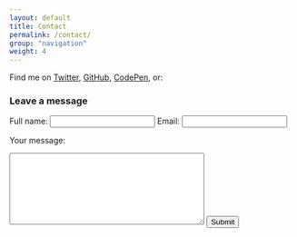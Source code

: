 ```yaml
---
layout: default
title: Contact
permalink: /contact/
group: "navigation"
weight: 4
---
```


Find me on [Twitter]("https://twitter.com/ryanaripley"), [GitHub]("https://github.com/ryanaripley"), [CodePen]("http://codepen.io/ryanaripley/"), or:
        
### Leave a message

<form method="POST" action="http://formspree.io/ryanaripley@gmail.com">

  <input type="text" name="_gotcha" style="display:none" />
  <input type="hidden" name="_next" value="{{site.url}}/thanks" />
  
  <label for="name">Full name:</label>
  <input type="text" name="name" id="name" value="" />
  <label for="Email">Email:</label>
  <input type="email" name="email" id="email" value="" />

  <label for="message">Your message:</label>
  <textarea cols="40" rows="8" name="message" id="message"></textarea>

  <input type="submit" value="Submit" />

</form>